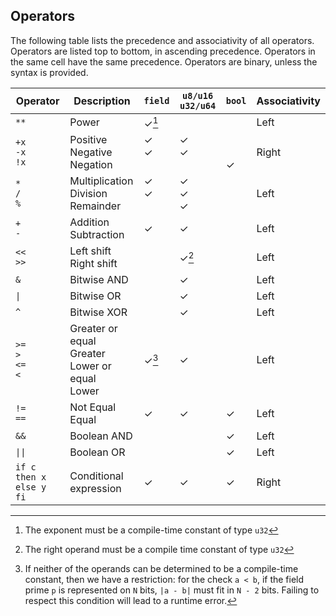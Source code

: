 ## Operators

The following table lists the precedence and associativity of all operators. Operators are listed top to bottom, in ascending precedence. Operators in the same cell have the same precedence. Operators are binary, unless the syntax is provided.

| Operator                   | Description                                                | `field`                      | `u8/u16` `u32/u64`            | `bool`                      | Associativity |
|----------------------------|------------------------------------------------------------|------------------------------|-------------------------------|-----------------------------|---------------|
| `**`<br>                   | Power                                                      | &check;[^1]                  | &nbsp;                        | &nbsp;                      | Left          |
| `+x`<br>`-x`<br>`!x`<br>   | Positive<br>Negative<br>Negation<br>                       | &check;<br>&check;<br>&nbsp; | &check;<br>&check;<br>&nbsp;  | &nbsp;<br>&nbsp;<br>&check; | Right         |
| `*`<br>`/`<br>`%`<br>      | Multiplication<br> Division<br> Remainder<br>              | &check;<br>&check;<br>&nbsp; | &check;<br>&check;<br>&check; | &nbsp;<br>&nbsp;<br>&nbsp;  | Left          |
| `+`<br>`-`<br>             | Addition<br> Subtraction<br>                               | &check;                      | &check;                       | &nbsp;                      | Left          |
| `<<`<br>`>>`<br>           | Left shift<br> Right shift<br>                             | &nbsp;                       | &check;[^2]                   | &nbsp;                      | Left          |
| `&`                        | Bitwise AND                                                | &nbsp;                       | &check;                       | &nbsp;                      | Left          |
| <code>&#124;</code>        | Bitwise OR                                                 | &nbsp;                       | &check;                       | &nbsp;                      | Left          |
| `^`                        | Bitwise XOR                                                | &nbsp;                       | &check;                       | &nbsp;                      | Left          |
| `>=`<br>`>`<br>`<=`<br>`<` | Greater or equal<br>Greater<br>Lower or equal<br>Lower<br> | &check;[^3]                  | &check;                       | &nbsp;                      | Left          |
| `!=`<br>`==`<br>           | Not Equal<br>Equal<br>                                     | &check;                      | &check;                       | &check;                     | Left          |
| `&&`                       | Boolean AND                                                | &nbsp;                       | &nbsp;                        | &check;                     | Left          |
| <code>&#124;&#124;</code>  | Boolean OR                                                 | &nbsp;                       | &nbsp;                        | &check;                     | Left          |
| `if c then x else y fi`    | Conditional expression                                     | &check;                      | &check;                       | &check;                     | Right         |

[^1]: The exponent must be a compile-time constant of type `u32`

[^2]: The right operand must be a compile time constant of type `u32`

[^3]: If neither of the operands can be determined to be a compile-time constant, then we have a restriction: for the check `a < b`, if the field prime `p` is represented on `N` bits, `|a - b|` must fit in `N - 2` bits.
Failing to respect this condition will lead to a runtime error.